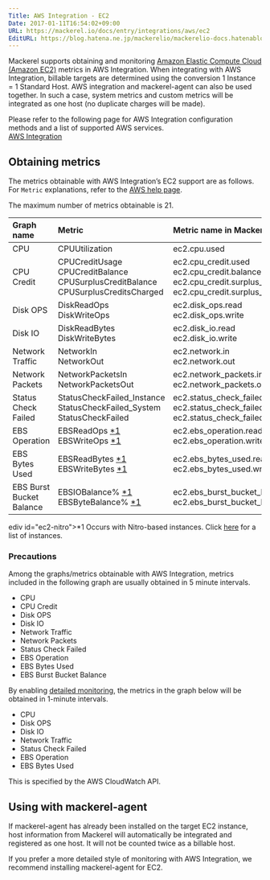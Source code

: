 ```yaml
---
Title: AWS Integration - EC2
Date: 2017-01-11T16:54:02+09:00
URL: https://mackerel.io/docs/entry/integrations/aws/ec2
EditURL: https://blog.hatena.ne.jp/mackerelio/mackerelio-docs.hatenablog.mackerel.io/atom/entry/10328749687205738372
---
```


Mackerel supports obtaining and monitoring <a href="https://aws.amazon.com/ec2/" target="_blank">Amazon Elastic Compute Cloud (Amazon EC2)</a> metrics in AWS Integration. When integrating with AWS Integration, billable targets are determined using the conversion 1 Instance = 1 Standard Host. AWS integration and mackerel-agent can also be used together. In such a case, system metrics and custom metrics will be integrated as one host (no duplicate charges will be made).

Please refer to the following page for AWS Integration configuration methods and a list of supported AWS services.  <br>
<a href="https://mackerel.io/docs/entry/integrations/aws">AWS Integration</a>

## Obtaining metrics

The metrics obtainable with AWS Integration’s EC2 support are as follows. For `Metric` explanations, refer to the <a href="https://docs.aws.amazon.com/AWSEC2/latest/UserGuide/viewing_metrics_with_cloudwatch.html" target="_blank">AWS help page</a>.

The maximum number of metrics obtainable is 21.

|Graph name|Metric|Metric name in Mackerel|Unit|Statistics|
|:---|:---|:---|:---|:---|
|CPU|CPUUtilization|ec2.cpu.used|percentage|Average|
|CPU Credit|CPUCreditUsage<br>CPUCreditBalance<br>CPUSurplusCreditBalance<br>CPUSurplusCreditsCharged|ec2.cpu_credit.used<br>ec2.cpu_credit.balance<br>ec2.cpu_credit.surplus_balance<br>ec2.cpu_credit.surplus_charged|float|Average|
|Disk OPS|DiskReadOps<br>DiskWriteOps|ec2.disk_ops.read<br>ec2.disk_ops.write|float|Average|
|Disk IO|DiskReadBytes<br>DiskWriteBytes|ec2.disk_io.read<br>ec2.disk_io.write|bytes|Average|
|Network Traffic|NetworkIn<br>NetworkOut|ec2.network.in<br>ec2.network.out|bytes|Average|
|Network Packets|NetworkPacketsIn<br>NetworkPacketsOut|ec2.network_packets.in<br>ec2.network_packets.out|float|Average|
|Status Check Failed|StatusCheckFailed_Instance<br>StatusCheckFailed_System<br>StatusCheckFailed|ec2.status_check_failed.instance<br>ec2.status_check_failed.system<br>ec2.status_check_failed.total|float|Average|
|EBS Operation|EBSReadOps [*1](#ec2-nitro)<br>EBSWriteOps [*1](#ec2-nitro)|ec2.ebs_operation.read<br>ec2.ebs_operation.write|integer|Sum|
|EBS Bytes Used|EBSReadBytes [*1](#ec2-nitro)<br>EBSWriteBytes [*1](#ec2-nitro)|ec2.ebs_bytes_used.read<br>ec2.ebs_bytes_used.write|bytes|Sum|
|EBS Burst Bucket Balance|EBSIOBalance% [*1](#ec2-nitro)<br>EBSByteBalance% [*1](#ec2-nitro)|ec2.ebs_burst_bucket_balance.io<br>ec2.ebs_burst_bucket_balance.throughput|percentage|Average|

ediv id="ec2-nitro">*1 Occurs with Nitro-based instances. Click <a href="https://docs.aws.amazon.com/AWSEC2/latest/UserGuide/instance-types.html#ec2-nitro-instances">here</a> for a list of instances.

<h3 id="notes">Precautions</h2>

Among the graphs/metrics obtainable with AWS Integration, metrics included in the following graph are usually obtained in 5 minute intervals.

* CPU
* CPU Credit
* Disk OPS
* Disk IO
* Network Traffic
* Network Packets
* Status Check Failed
* EBS Operation
* EBS Bytes Used
* EBS Burst Bucket Balance

By enabling <a href="https://docs.aws.amazon.com/AWSEC2/latest/UserGuide/using-cloudwatch-new.html">detailed monitoring</a>, the metrics in the graph below will be obtained in 1-minute intervals.

* CPU
* Disk OPS
* Disk IO
* Network Traffic
* Status Check Failed
* EBS Operation
* EBS Bytes Used

This is specified by the AWS CloudWatch API.

## Using with mackerel-agent 

If mackerel-agent has already been installed on the target EC2 instance, host information from Mackerel will automatically be integrated and registered as one host. It will not be counted twice as a billable host.

If you prefer a more detailed style of monitoring with AWS Integration, we recommend installing mackerel-agent for EC2.

